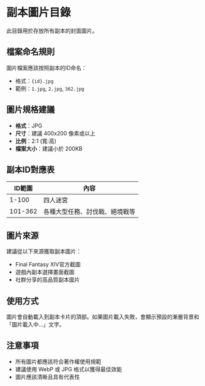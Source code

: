 # 副本圖片目錄

此目錄用於存放所有副本的封面圖片。

## 檔案命名規則

圖片檔案應該按照副本的ID命名：
- 格式：`{id}.jpg`
- 範例：`1.jpg`, `2.jpg`, `362.jpg`

## 圖片規格建議

- **格式**：JPG
- **尺寸**：建議 400x200 像素或以上
- **比例**：2:1 (寬:高)
- **檔案大小**：建議小於 200KB

## 副本ID對應表

| ID範圍 | 內容 |
|--------|------|
| 1-100 | 四人迷宮 |
| 101-362 | 各種大型任務、討伐戰、絕境戰等 |

## 圖片來源

建議從以下來源獲取副本圖片：
- Final Fantasy XIV官方截圖
- 遊戲內副本選擇畫面截圖
- 社群分享的高品質副本圖片

## 使用方式

圖片會自動載入到副本卡片的頂部。如果圖片載入失敗，會顯示預設的漸層背景和「圖片載入中...」文字。

## 注意事項

- 所有圖片都應該符合著作權使用規範
- 建議使用 WebP 或 JPG 格式以獲得最佳效能
- 圖片應該清晰且具有代表性